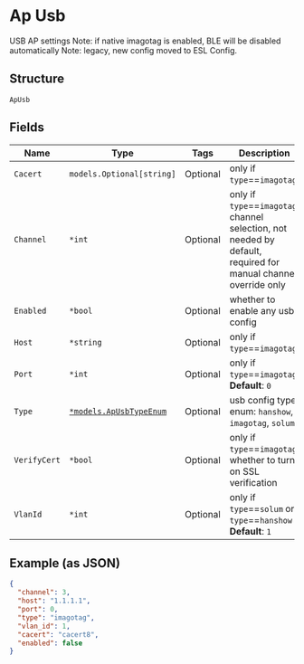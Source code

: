 
# Ap Usb

USB AP settings
Note: if native imagotag is enabled, BLE will be disabled automatically
Note: legacy, new config moved to ESL Config.

## Structure

`ApUsb`

## Fields

| Name | Type | Tags | Description |
|  --- | --- | --- | --- |
| `Cacert` | `models.Optional[string]` | Optional | only if `type`==`imagotag` |
| `Channel` | `*int` | Optional | only if `type`==`imagotag`, channel selection, not needed by default, required for manual channel override only |
| `Enabled` | `*bool` | Optional | whether to enable any usb config |
| `Host` | `*string` | Optional | only if `type`==`imagotag` |
| `Port` | `*int` | Optional | only if `type`==`imagotag`<br>**Default**: `0` |
| `Type` | [`*models.ApUsbTypeEnum`](../../doc/models/ap-usb-type-enum.md) | Optional | usb config type. enum: `hanshow`, `imagotag`, `solum` |
| `VerifyCert` | `*bool` | Optional | only if `type`==`imagotag`, whether to turn on SSL verification |
| `VlanId` | `*int` | Optional | only if `type`==`solum` or `type`==`hanshow`<br>**Default**: `1` |

## Example (as JSON)

```json
{
  "channel": 3,
  "host": "1.1.1.1",
  "port": 0,
  "type": "imagotag",
  "vlan_id": 1,
  "cacert": "cacert8",
  "enabled": false
}
```

